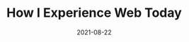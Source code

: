---
date: 2021-08-22
permalink: false
tags:
  - websites
  - web
target_url: https://how-i-experience-web-today.com/
title: How I Experience Web Today
---